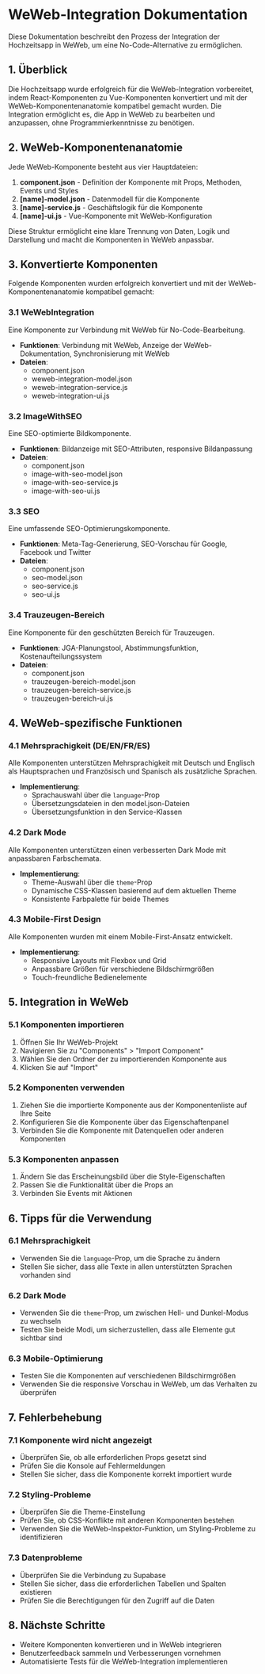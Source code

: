# WeWeb-Integration Dokumentation

Diese Dokumentation beschreibt den Prozess der Integration der Hochzeitsapp in WeWeb, um eine No-Code-Alternative zu ermöglichen.

## 1. Überblick

Die Hochzeitsapp wurde erfolgreich für die WeWeb-Integration vorbereitet, indem React-Komponenten zu Vue-Komponenten konvertiert und mit der WeWeb-Komponentenanatomie kompatibel gemacht wurden. Die Integration ermöglicht es, die App in WeWeb zu bearbeiten und anzupassen, ohne Programmierkenntnisse zu benötigen.

## 2. WeWeb-Komponentenanatomie

Jede WeWeb-Komponente besteht aus vier Hauptdateien:

1. **component.json** - Definition der Komponente mit Props, Methoden, Events und Styles
2. **[name]-model.json** - Datenmodell für die Komponente
3. **[name]-service.js** - Geschäftslogik für die Komponente
4. **[name]-ui.js** - Vue-Komponente mit WeWeb-Konfiguration

Diese Struktur ermöglicht eine klare Trennung von Daten, Logik und Darstellung und macht die Komponenten in WeWeb anpassbar.

## 3. Konvertierte Komponenten

Folgende Komponenten wurden erfolgreich konvertiert und mit der WeWeb-Komponentenanatomie kompatibel gemacht:

### 3.1 WeWebIntegration

Eine Komponente zur Verbindung mit WeWeb für No-Code-Bearbeitung.

- **Funktionen**: Verbindung mit WeWeb, Anzeige der WeWeb-Dokumentation, Synchronisierung mit WeWeb
- **Dateien**: 
  - component.json
  - weweb-integration-model.json
  - weweb-integration-service.js
  - weweb-integration-ui.js

### 3.2 ImageWithSEO

Eine SEO-optimierte Bildkomponente.

- **Funktionen**: Bildanzeige mit SEO-Attributen, responsive Bildanpassung
- **Dateien**: 
  - component.json
  - image-with-seo-model.json
  - image-with-seo-service.js
  - image-with-seo-ui.js

### 3.3 SEO

Eine umfassende SEO-Optimierungskomponente.

- **Funktionen**: Meta-Tag-Generierung, SEO-Vorschau für Google, Facebook und Twitter
- **Dateien**: 
  - component.json
  - seo-model.json
  - seo-service.js
  - seo-ui.js

### 3.4 Trauzeugen-Bereich

Eine Komponente für den geschützten Bereich für Trauzeugen.

- **Funktionen**: JGA-Planungstool, Abstimmungsfunktion, Kostenaufteilungssystem
- **Dateien**: 
  - component.json
  - trauzeugen-bereich-model.json
  - trauzeugen-bereich-service.js
  - trauzeugen-bereich-ui.js

## 4. WeWeb-spezifische Funktionen

### 4.1 Mehrsprachigkeit (DE/EN/FR/ES)

Alle Komponenten unterstützen Mehrsprachigkeit mit Deutsch und Englisch als Hauptsprachen und Französisch und Spanisch als zusätzliche Sprachen.

- **Implementierung**: 
  - Sprachauswahl über die `language`-Prop
  - Übersetzungsdateien in den model.json-Dateien
  - Übersetzungsfunktion in den Service-Klassen

### 4.2 Dark Mode

Alle Komponenten unterstützen einen verbesserten Dark Mode mit anpassbaren Farbschemata.

- **Implementierung**: 
  - Theme-Auswahl über die `theme`-Prop
  - Dynamische CSS-Klassen basierend auf dem aktuellen Theme
  - Konsistente Farbpalette für beide Themes

### 4.3 Mobile-First Design

Alle Komponenten wurden mit einem Mobile-First-Ansatz entwickelt.

- **Implementierung**: 
  - Responsive Layouts mit Flexbox und Grid
  - Anpassbare Größen für verschiedene Bildschirmgrößen
  - Touch-freundliche Bedienelemente

## 5. Integration in WeWeb

### 5.1 Komponenten importieren

1. Öffnen Sie Ihr WeWeb-Projekt
2. Navigieren Sie zu "Components" > "Import Component"
3. Wählen Sie den Ordner der zu importierenden Komponente aus
4. Klicken Sie auf "Import"

### 5.2 Komponenten verwenden

1. Ziehen Sie die importierte Komponente aus der Komponentenliste auf Ihre Seite
2. Konfigurieren Sie die Komponente über das Eigenschaftenpanel
3. Verbinden Sie die Komponente mit Datenquellen oder anderen Komponenten

### 5.3 Komponenten anpassen

1. Ändern Sie das Erscheinungsbild über die Style-Eigenschaften
2. Passen Sie die Funktionalität über die Props an
3. Verbinden Sie Events mit Aktionen

## 6. Tipps für die Verwendung

### 6.1 Mehrsprachigkeit

- Verwenden Sie die `language`-Prop, um die Sprache zu ändern
- Stellen Sie sicher, dass alle Texte in allen unterstützten Sprachen vorhanden sind

### 6.2 Dark Mode

- Verwenden Sie die `theme`-Prop, um zwischen Hell- und Dunkel-Modus zu wechseln
- Testen Sie beide Modi, um sicherzustellen, dass alle Elemente gut sichtbar sind

### 6.3 Mobile-Optimierung

- Testen Sie die Komponenten auf verschiedenen Bildschirmgrößen
- Verwenden Sie die responsive Vorschau in WeWeb, um das Verhalten zu überprüfen

## 7. Fehlerbehebung

### 7.1 Komponente wird nicht angezeigt

- Überprüfen Sie, ob alle erforderlichen Props gesetzt sind
- Prüfen Sie die Konsole auf Fehlermeldungen
- Stellen Sie sicher, dass die Komponente korrekt importiert wurde

### 7.2 Styling-Probleme

- Überprüfen Sie die Theme-Einstellung
- Prüfen Sie, ob CSS-Konflikte mit anderen Komponenten bestehen
- Verwenden Sie die WeWeb-Inspektor-Funktion, um Styling-Probleme zu identifizieren

### 7.3 Datenprobleme

- Überprüfen Sie die Verbindung zu Supabase
- Stellen Sie sicher, dass die erforderlichen Tabellen und Spalten existieren
- Prüfen Sie die Berechtigungen für den Zugriff auf die Daten

## 8. Nächste Schritte

- Weitere Komponenten konvertieren und in WeWeb integrieren
- Benutzerfeedback sammeln und Verbesserungen vornehmen
- Automatisierte Tests für die WeWeb-Integration implementieren
